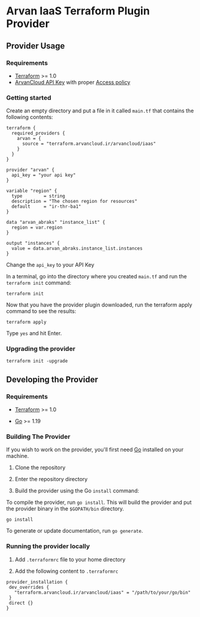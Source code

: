 # Arvan IaaS Terraform Plugin Provider

## Provider Usage

### Requirements

- [Terraform](https://www.terraform.io/downloads.html) >= 1.0
- [ArvanCloud API Key](https://panel.arvancloud.ir/profile/machine-user) with proper [Access policy](https://panel.arvancloud.ir/profile/policies)

### Getting started

Create an empty directory and put a file in it called `main.tf` that contains the following contents:

```
terraform {
  required_providers {
    arvan = {
      source = "terraform.arvancloud.ir/arvancloud/iaas"
    }
  }
}

provider "arvan" {
  api_key = "your api key"
}

variable "region" {
  type        = string
  description = "The chosen region for resources"
  default     = "ir-thr-ba1"
}

data "arvan_abraks" "instance_list" {
  region = var.region
}

output "instances" {
  value = data.arvan_abraks.instance_list.instances
}
```

Change the `api_key` to your API Key

In a terminal, go into the directory where you created `main.tf` and run the `terraform init` command:

```
terraform init
```

Now that you have the provider plugin downloaded, run the terraform apply command to see the results:

```
terraform apply
```
Type `yes` and hit Enter.

### Upgrading the provider
```
terraform init -upgrade
```

## Developing the Provider


### Requirements


- [Terraform](https://www.terraform.io/downloads.html) >= 1.0

- [Go](https://golang.org/doc/install) >= 1.19





### Building The Provider


If you wish to work on the provider, you'll first need [Go](http://www.golang.org) installed on your machine.




1. Clone the repository

1. Enter the repository directory

1. Build the provider using the Go `install` command:

To compile the provider, run `go install`. This will build the provider and put the provider binary in the `$GOPATH/bin` directory.


```shell
go install

```

To generate or update documentation, run `go generate`.



### Running the provider locally



1. Add `.terraformrc` file to your home directory

2. Add the following content to `.terraformrc`

```
provider_installation {
 dev_overrides {
   "terraform.arvancloud.ir/arvancloud/iaas" = "/path/to/your/go/bin"
 }
 direct {}
}
```

